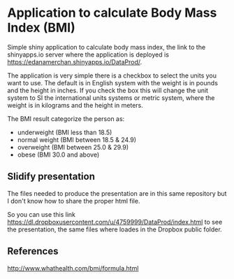 # Application to calculate Body Mass Index (BMI)

Simple shiny application to calculate body mass index, the link to the shinyapps.io server where the application is deployed is <https://edanamerchan.shinyapps.io/DataProd/>.

The application is very simple there is a checkbox to select the units you want to use. The default is in English system with the weight is in pounds and the height in inches. If you check the box this will change the unit system to SI the international units systems or metric system, where the weight is in kilograms and the height in meters.  

The BMI result categorize the person as:
- underweight (BMI less than 18.5)
- normal weight (BMI between 18.5 & 24.9)
- overweight (BMI between 25.0 & 29.9)
- obese (BMI 30.0 and above)

## Slidify presentation

The files needed to produce the presentation are in this same repository but I don't know how to share the proper html file. 

So you can use this link <https://dl.dropboxusercontent.com/u/4759999/DataProd/index.html> to see the presentation, the same files where loades in the Dropbox public folder.

## References
<http://www.whathealth.com/bmi/formula.html>